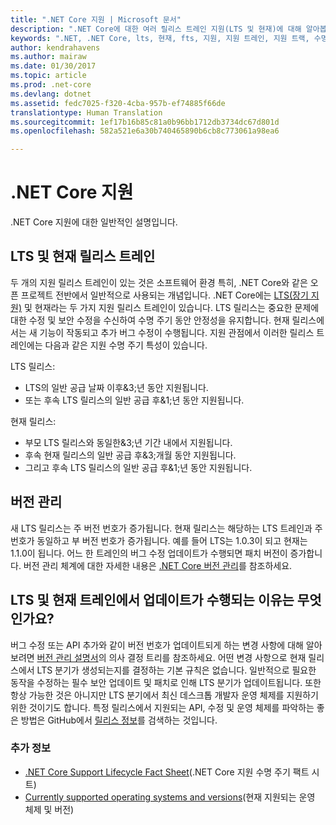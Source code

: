 ```yaml
---
title: ".NET Core 지원 | Microsoft 문서"
description: ".NET Core에 대한 여러 릴리스 트레인 지원(LTS 및 현재)에 대해 알아봅니다."
keywords: ".NET, .NET Core, lts, 현재, fts, 지원, 지원 트레인, 지원 트랙, 수명 주기, 릴리스 트레인"
author: kendrahavens
ms.author: mairaw
ms.date: 01/30/2017
ms.topic: article
ms.prod: .net-core
ms.devlang: dotnet
ms.assetid: fedc7025-f320-4cba-957b-ef74885f66de
translationtype: Human Translation
ms.sourcegitcommit: 1ef17b16b85c81a0b96bb1712db3734dc67d801d
ms.openlocfilehash: 582a521e6a30b740465890b6cb8c773061a98ea6

---
```


# <a name="net-core-support"></a>.NET Core 지원

.NET Core 지원에 대한 일반적인 설명입니다.

## <a name="lts-and-current-release-trains"></a>LTS 및 현재 릴리스 트레인

두 개의 지원 릴리스 트레인이 있는 것은 소프트웨어 환경 특히, .NET Core와 같은 오픈 프로젝트 전반에서 일반적으로 사용되는 개념입니다. .NET Core에는 [LTS(장기 지원)](https://en.wikipedia.org/wiki/Long-term_support) 및 현재라는 두 가지 지원 릴리스 트레인이 있습니다. LTS 릴리스는 중요한 문제에 대한 수정 및 보안 수정을 수신하여 수명 주기 동안 안정성을 유지합니다. 현재 릴리스에서는 새 기능이 작동되고 추가 버그 수정이 수행됩니다. 지원 관점에서 이러한 릴리스 트레인에는 다음과 같은 지원 수명 주기 특성이 있습니다.

LTS 릴리스:
* LTS의 일반 공급 날짜 이후&3;년 동안 지원됩니다.
* 또는 후속 LTS 릴리스의 일반 공급 후&1;년 동안 지원됩니다.

현재 릴리스:
* 부모 LTS 릴리스와 동일한&3;년 기간 내에서 지원됩니다.
* 후속 현재 릴리스의 일반 공급 후&3;개월 동안 지원됩니다.
* 그리고 후속 LTS 릴리스의 일반 공급 후&1;년 동안 지원됩니다.

## <a name="versioning"></a>버전 관리
새 LTS 릴리스는 주 버전 번호가 증가됩니다. 현재 릴리스는 해당하는 LTS 트레인과 주 번호가 동일하고 부 버전 번호가 증가됩니다. 예를 들어 LTS는 1.0.3이 되고 현재는 1.1.0이 됩니다. 어느 한 트레인의 버그 수정 업데이트가 수행되면 패치 버전이 증가합니다. 버전 관리 체계에 대한 자세한 내용은 [.NET Core 버전 관리](index.md)를 참조하세요.

## <a name="what-causes-updates-in-lts-and-current-trains"></a>LTS 및 현재 트레인에서 업데이트가 수행되는 이유는 무엇인가요?
버그 수정 또는 API 추가와 같이 버전 번호가 업데이트되게 하는 변경 사항에 대해 알아보려면 [버전 관리 설명서](index.md)의 의사 결정 트리를 참조하세요. 어떤 변경 사항으로 현재 릴리스에서 LTS 분기가 생성되는지를 결정하는 기본 규칙은 없습니다. 일반적으로 필요한 동작을 수정하는 필수 보안 업데이트 및 패치로 인해 LTS 분기가 업데이트됩니다. 또한 항상 가능한 것은 아니지만 LTS 분기에서 최신 데스크톱 개발자 운영 체제를 지원하기 위한 것이기도 합니다. 특정 릴리스에서 지원되는 API, 수정 및 운영 체제를 파악하는 좋은 방법은 GitHub에서 [릴리스 정보](https://github.com/dotnet/core/tree/master/release-notes)를 검색하는 것입니다.

### <a name="further-reading"></a>추가 정보
* [.NET Core Support Lifecycle Fact Sheet](https://www.microsoft.com/net/core/support)(.NET Core 지원 수명 주기 팩트 시트)
* [Currently supported operating systems and versions](https://github.com/dotnet/core/blob/master/roadmap.md)(현재 지원되는 운영 체제 및 버전)


<!--HONumber=Feb17_HO1-->


